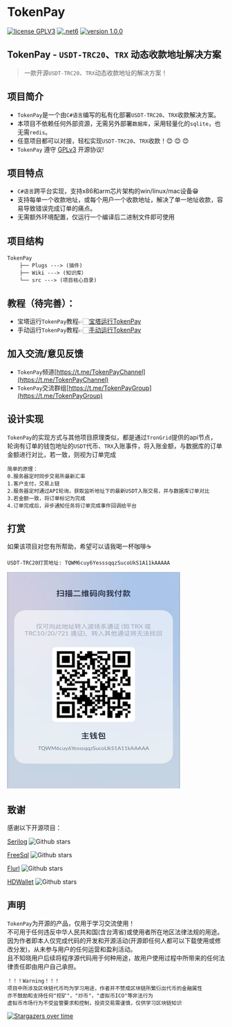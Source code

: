 ﻿# TokenPay
<p>
<a href="https://www.gnu.org/licenses/gpl-3.0.html"><img src="https://img.shields.io/badge/license-GPLV3-blue" alt="license GPLV3"></a>
<a href="https://www.php.net/releases/7_4_0.php"><img src="https://img.shields.io/badge/.NET-6-orange" alt=".net6"></a>
<a href="https://github.com/assimon/dujiaoka/releases/tag/1.0.0"><img src="https://img.shields.io/badge/version-1.0.0-red" alt="version 1.0.0"></a>
</p>

## TokenPay - `USDT-TRC20`、`TRX` 动态收款地址解决方案

>一款开源`USDT-TRC20`、`TRX`动态收款地址的解决方案！

## 项目简介
- `TokenPay`是一个由`C#语言`编写的私有化部署`USDT-TRC20`、`TRX`收款解决方案。     
- 本项目不依赖任何外部资源，无需另外部署`数据库`，采用轻量化的`sqlite`，也无需`redis`。
- 任意项目都可以对接，轻松实现`USDT-TRC20`、`TRX`收款！😊 😊 😊
- `TokenPay` 遵守 [GPLv3](https://www.gnu.org/licenses/gpl-3.0.html) 开源协议!

## 项目特点
- `C#语言`跨平台实现，支持x86和arm芯片架构的win/linux/mac设备😁
- 支持每单一个收款地址，或每个用户一个收款地址，解决了单一地址收款，容易导致错误完成订单的痛点。
- 无需额外环境配置，仅运行一个编译后二进制文件即可使用

## 项目结构
```
TokenPay
    ├── Plugs ---> (插件)
    ├── Wiki ---> (知识库）
    └── src ---> (项目核心目录)
```

## 教程（待完善）：
- 宝塔运行`TokenPay`教程👉🏻[宝塔运行TokenPay](Wiki/BT_RUN.md)
- 手动运行`TokenPay`教程👉🏻[手动运行TokenPay](Wiki/manual_RUN.md)


## 加入交流/意见反馈
- `TokenPay`频道[https://t.me/TokenPayChannel](https://t.me/TokenPayChannel)
- `TokenPay`交流群组[https://t.me/TokenPayGroup](https://t.me/TokenPayGroup)

## 设计实现
`TokenPay`的实现方式与其他项目原理类似，都是通过`TronGrid`提供的api节点，      
轮询有订单的钱包地址的`USDT`代币、`TRX`入账事件，将入账金额，与数据库的订单金额进行对比，若一致，则视为订单完成
```
简单的原理：
0.服务器定时同步交易所最新汇率
1.客户支付，交易上链
2.服务器定时通过API轮询，获取监听地址下的最新USDT入账交易，并与数据库订单对比
3.若金额一致，将订单标记为完成
4.订单完成后，异步通知任务将订单完成事件回调给平台
```

## 打赏
如果该项目对您有所帮助，希望可以请我喝一杯咖啡☕️
```
USDT-TRC20打赏地址: TQWM6cuy6YesssqqzSucoUkS1A11kAAAAA
```
<img src="Wiki/imgs/usdt_thanks.jpg" width = "400" height = "500" alt="usdt扫码打赏"/>

## 致谢
感谢以下开源项目：

[Serilog](https://github.com/serilog/serilog) ![Github stars](https://img.shields.io/github/stars/serilog/serilog?style=social)

[FreeSql](https://github.com/dotnetcore/FreeSql) ![Github stars](https://img.shields.io/github/stars/dotnetcore/FreeSql?style=social)

[Flurl](https://github.com/tmenier/Flurl) ![Github stars](https://img.shields.io/github/stars/tmenier/Flurl?style=social)

[HDWallet](https://github.com/farukterzioglu/HDWallet) ![Github stars](https://github.com/farukterzioglu/HDWallet?style=social)

## 声明
`TokenPay`为开源的产品，仅用于学习交流使用！       
不可用于任何违反中华人民共和国(含台湾省)或使用者所在地区法律法规的用途。           
因为作者即本人仅完成代码的开发和开源活动(开源即任何人都可以下载使用或修改分发)，从未参与用户的任何运营和盈利活动。       
且不知晓用户后续将程序源代码用于何种用途，故用户使用过程中所带来的任何法律责任即由用户自己承担。            
```
！！！Warning！！！
项目中所涉及区块链代币均为学习用途，作者并不赞成区块链所繁衍出代币的金融属性
亦不鼓励和支持任何"挖矿"，"炒币"，"虚拟币ICO"等非法行为
虚拟币市场行为不受监管要求和控制，投资交易需谨慎，仅供学习区块链知识
```
[![Stargazers over time](https://starchart.cc/LightCountry/TokenPay.svg)](https://starchart.cc/LightCountry/TokenPay)
